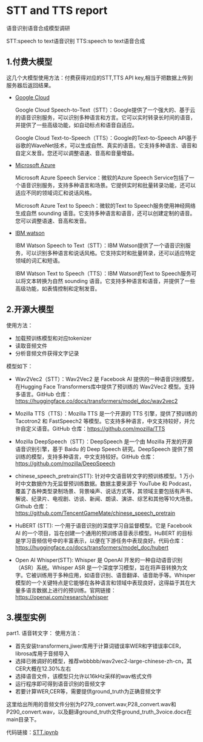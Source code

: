 # STT and TTS report
语音识别语音合成模型调研

STT:speech to text语音识别
TTS:speech to text语音合成

## 1.付费大模型

这几个大模型使用方法：付费获得对应的STT,TTS API key,相当于把数据上传到服务器后返回结果。
- [Google Cloud](https://cloud.google.com/speech-to-text?utm_source=google&utm_medium=cpc&utm_campaign=na-US-all-en-dr-bkws-all-all-trial-e-dr-1605212&utm_content=text-ad-none-any-DEV_c-CRE_553443483826-ADGP_Desk%20%7C%20BKWS%20-%20EXA%20%7C%20Txt%20_%20AI%20%26%20ML%20_%20Speech-to-Text_Speech%20to%20Text_General-KWID_43700076157305329-aud-1436107373922%3Akwd-21425535976&utm_term=KW_google%20speech%20to%20text-ST_google%20speech%20to%20text&gclid=Cj0KCQjw0tKiBhC6ARIsAAOXutmHOklLcF_1b7lCO53k4_IYUXv9TbM1F6h5NLa6TiFT6N4BljJL0A4aAvxZEALw_wcB&gclsrc=aw.ds)

   Google Cloud Speech-to-Text（STT）：Google提供了一个强大的、基于云的语音识别服务，可以识别多种语言和方言。它可以实时转录长时间的语音，并提供了一些高级功能，如自动标点和语音自适应。

   Google Cloud Text-to-Speech（TTS）：Google的Text-to-Speech API基于谷歌的WaveNet技术，可以生成自然、真实的语音。它支持多种语言、语音和自定义发音。您还可以调整语速、音高和音量增益。

- [Microsoft Azure](https://azure.microsoft.com/en-us/products/cognitive-services/speech-to-text)

  Microsoft Azure Speech Service：微软的Azure Speech Service包括了一个语音识别服务，支持多种语言和场景。它提供实时和批量转录功能，还可以适应不同的领域词汇和说话风格。

  Microsoft Azure Text to Speech：微软的Text to Speech服务使用神经网络生成自然 sounding 语音。它支持多种语言和语音，还可以创建定制的语音。您可以调整语速、音高和发音。
  
- [IBM watson](https://www.ibm.com/cloud/watson-text-to-speech)

  IBM Watson Speech to Text（STT）：IBM Watson提供了一个语音识别服务，可以识别多种语言和说话风格。它支持实时和批量转录，还可以适应特定领域的词汇和短语。

  IBM Watson Text to Speech（TTS）：IBM Watson的Text to Speech服务可以将文本转换为自然 sounding 语音。它支持多种语言和语音，并提供了一些高级功能，如表情控制和定制发音。

## 2.开源大模型
  
使用方法：
  - 加载预训练模型和对应tokenizer
  - 读取音频文件
  - 分析音频文件获得文字记录

模型如下：  
  - Wav2Vec2（STT）：Wav2Vec2 是 Facebook AI 提供的一种语音识别模型，在Hugging Face Transformers库中提供了预训练的 Wav2Vec2 模型。支持多语言。GitHub 仓库：https://huggingface.co/docs/transformers/model_doc/wav2vec2
  
  - Mozilla TTS（TTS）：Mozilla TTS 是一个开源的 TTS 引擎，提供了预训练的 Tacotron2 和 FastSpeech2 等模型。它支持多种语言，中文支持较好，并允许自定义语音。GitHub 仓库：https://github.com/mozilla/TTS

  - Mozilla DeepSpeech（STT）：DeepSpeech 是一个由 Mozilla 开发的开源语音识别引擎，基于 Baidu 的 Deep Speech 研究。DeepSpeech 提供了预训练的模型，支持多种语言，中文支持较好。GitHub 仓库：https://github.com/mozilla/DeepSpeech

  - chinese_speech_pretrain(STT): 针对中文语音转文字的预训练模型。1 万小时中文数据作为无监督预训练数据。数据主要来源于 YouTube 和 Podcast，覆盖了各种类型录制场景、背景噪声、说话方式等，其领域主要包括有声书、解说、纪录片、电视剧、访谈、新闻、朗读、演讲、综艺和其他等10大场景。Github 仓库：https://github.com/TencentGameMate/chinese_speech_pretrain

  - HuBERT (STT): 一个用于语音识别的深度学习自监督模型。它是 Facebook AI 的一个项目，旨在创建一个通用的预训练语音表示模型。HuBERT 的目标是学习音频信号中的丰富表示，以便在下游任务中表现良好。代码仓库：https://huggingface.co/docs/transformers/model_doc/hubert
  
  - Open AI Whisper(STT): Whisper 是 OpenAI 开发的一种自动语音识别（ASR）系统。Whisper ASR 是一个深度学习模型，旨在将声音转换为文字。它被训练用于多种应用，如语音识别、语音翻译、语音助手等。Whisper 模型的一个关键特点是它能够在各种语言和领域中表现良好，这得益于其在大量多语言数据上进行的预训练。官网链接：https://openai.com/research/whisper

## 3.模型实例
part1. 语音转文字：
使用方法：

- 首先安装transformers,jiwer库用于计算词错误率WER和字错误率CER，librosa库用于音频导入
- 选择已微调好的模型，推荐wbbbbb/wav2vec2-large-chinese-zh-cn，其CER大概在12.30%左右
- 选择语音文件，该模型只允许以16kHz采样的wav格式文件
- 运行程序即可得到语音识别的音频文字
- 若要计算WER,CER等，需要提供ground_truth为正确音频文字

这里给出所用的音频文件分别为P279_convert.wav,P28_convert.wav和P290_convert.wav，以及翻译ground_truth文件ground_truth_3voice.docx在main目录下。

代码链接：[STT.ipynb](STT.ipynb)

